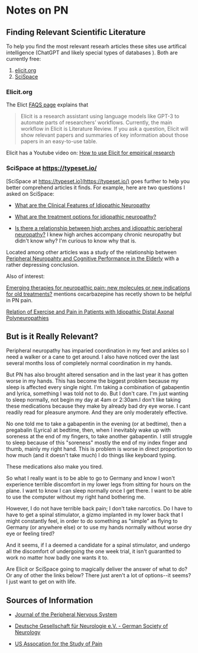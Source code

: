 # Notes on PN

## Finding Relevant Scientific Literature 

To help you find the most relevant researh articles these sites use artifical intelligence (ChatGPT and likely special types of databases
). Both are currently free:

1. [elicit.org](https://elicit.org) 
2. [SciSpace](https://typeset.io/)

### Elicit.org

The Elict [FAQS page](https://elicit.org/faq#what-is-elicit) explains that

> Elicit is a research assistant using language models like GPT-3 to automate parts of researchers’ workflows. Currently, the main workflow
in Elicit is Literature Review. If you ask a question, Elicit will show relevant papers and summaries of key information about those papers
in an easy-to-use table.

Elicit has a Youtube video on: [How to use Elicit for empirical research](https://youtu.be/IYvnivEl8Hw)

### SciSpace at <https://typeset.io/> 

[SciSpace at https://typeset.io](https://typeset.io/) goes further to help you better comprehend articles it finds. For example,
here are two questions I asked on SciSpace:

- [What are the Clinical Features of Idiopathic Neuropathy](https://typeset.io/search?q=What%20are%20the%20clinical%20features%20of%20idiopathic%20peripheral%20neuropathy?)

- [What are the treatment options for idiopathic neuropathy?](https://typeset.io/search?q=What%20are%20the%20treatment%20options%20for%20idiopathic%20peripheral%20neuropathy?)

- [Is there a relationship between high arches and idiopathic peripheral neuropathy?](https://typeset.io/search?q=Is%20there%20a%20relationship%20between%20high%20arches%20and%20idiopathic%20peripheral%20neuropathy?)
  I knew high arches accompany chronic neuropathy but didn't know why? I'm curious to know why that is. 

Located among other articles was a study of the relationship between [Peripheral Neuropahty and Cognitive Performance in the Elderly](https://typeset.io/papers/relationship-between-peripheral-neuropathy-and-cognitive-22jmkhi5gp)
with a rather depressing conclusion.

Also of interest:

[Emerging therapies for neuropathic pain: new molecules or new indications for old treatments?](https://typeset.io/papers/emerging-therapies-for-neuropathic-pain-new-molecules-or-new-35onfglesz)
mentions oxcarbazepine has recetly shown to be helpful in PN pain.

[Relation of Exercise and Pain in Patients with Idiopathic Distal Axonal Polyneuropathies](https://typeset.io/papers/relation-of-exercise-and-pain-in-patients-with-idiopathic-1wvbknmogh)

## But is it Really Relevant?

Peripheral neuropathy has imparied coordination in my feet and ankles so I need a walker or a cane to get around. I also have noticed over the last
several months loss of completely normal coordination in my hands.

But PN has also brought altered sensation and in the last year it has gotten worse in my hands. This has become the biggest problem because my
sleep is affected every single night. I'm taking a combination of gabapentin and lyrica, something I was told not to do. But I don't care.
I'm just wanting to sleep normally, not begin my day at 4am or 2:30am.I don't like taking these medications because they make by already bad dry
eye worse. I cant readily read for pleasure anymore. And they are only moderately effective.

No one told me to take a gabapentin in the evening (or at bedtime), then a pregabalin (Lyrica) at bedtime, then, when I inevitably wake up with 
soreness at the end of my fingers, to take another gabapentin. I still struggle to sleep because of this "soreness" mostly the end of my index finger and
thumb, mainly my right hand. This is problem is worse in direct proportion to how much (and it doesn't take much) I do things like keyboard
typing. 

These medications also make you tired.
 
So what I really want is to be able to go to Germany and know I won't experience terrible discomfort in my lower legs from sitting for hours on the plane.
I want to know I can sleep normally once I get there. I want to be able to use the computer without my right hand bothering me.

However, I do not have terrible back pain; I don't take narcotics. Do I have to have to get a spinal stimulator, a gizmo implanted in my lower back that I
might constantly feel, in order to do something as "simple" as flying to Germany (or anywhere else) or to use my hands normally without worse dry eye or
feeling tired? 

And it seems, if I a deemed a candidate for a spinal stimulator, and undergo all the discomfort of undergoing the one week trial, it isn't guarantted to work
no matter how badly one wants it to.

Are Elicit or SciSpace going to magically deliver the answer of what to do? Or any of other the links below? There just aren't a lot of options--it seems?
I just want to get on with life. 

## Sources of Information

- [Journal of the Peripheral Nervous System](https://typeset.io/journals/journal-of-the-peripheral-nervous-system-2dnirmy5)

- [Deutsche Gesellschaft für Neurologie e.V. - German Society of Neurology](https://dgn.org/)

- [US Assocation for the Study of Pain](https://www.usasp.org/)
